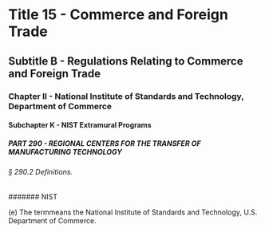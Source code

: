 
# Title 15 - Commerce and Foreign Trade
## Subtitle B - Regulations Relating to Commerce and Foreign Trade
### Chapter II - National Institute of Standards and Technology, Department of Commerce
#### Subchapter K - NIST Extramural Programs
##### PART 290 - REGIONAL CENTERS FOR THE TRANSFER OF MANUFACTURING TECHNOLOGY
###### § 290.2 Definitions.
####### NIST

(e) The termmeans the National Institute of Standards and Technology, U.S. Department of Commerce.
